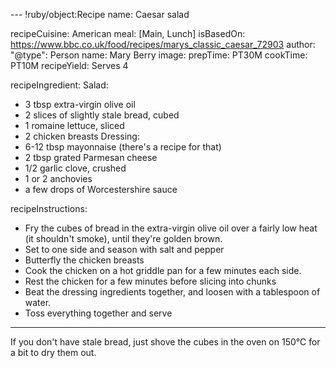 --- !ruby/object:Recipe
name: Caesar salad

recipeCuisine: American
meal: [Main, Lunch]
isBasedOn: https://www.bbc.co.uk/food/recipes/marys_classic_caesar_72903
author:
  "@type": Person
  name: Mary Berry
image: 
prepTime: PT30M
cookTime: PT10M
recipeYield: Serves 4

recipeIngredient:
  Salad:
  - 3 tbsp extra-virgin olive oil
  - 2 slices of slightly stale bread, cubed
  - 1 romaine lettuce, sliced
  - 2 chicken breasts
  Dressing:
  - 6-12 tbsp mayonnaise (there's a recipe for that)
  - 2 tbsp grated Parmesan cheese
  - 1/2 garlic clove, crushed
  - 1 or 2 anchovies
  - a few drops of Worcestershire sauce

recipeInstructions:
- Fry the cubes of bread in the extra-virgin olive oil over a fairly low heat (it shouldn't smoke), until they're golden brown.
- Set to one side and season with salt and pepper
- Butterfly the chicken breasts
- Cook the chicken on a hot griddle pan for a few minutes each side.
- Rest the chicken for a few minutes before slicing into chunks
- Beat the dressing ingredients together, and loosen with a tablespoon of water.
- Toss everything together and serve
---
If you don't have stale bread, just shove the cubes in the oven on 150℃ for a bit to dry them out.
